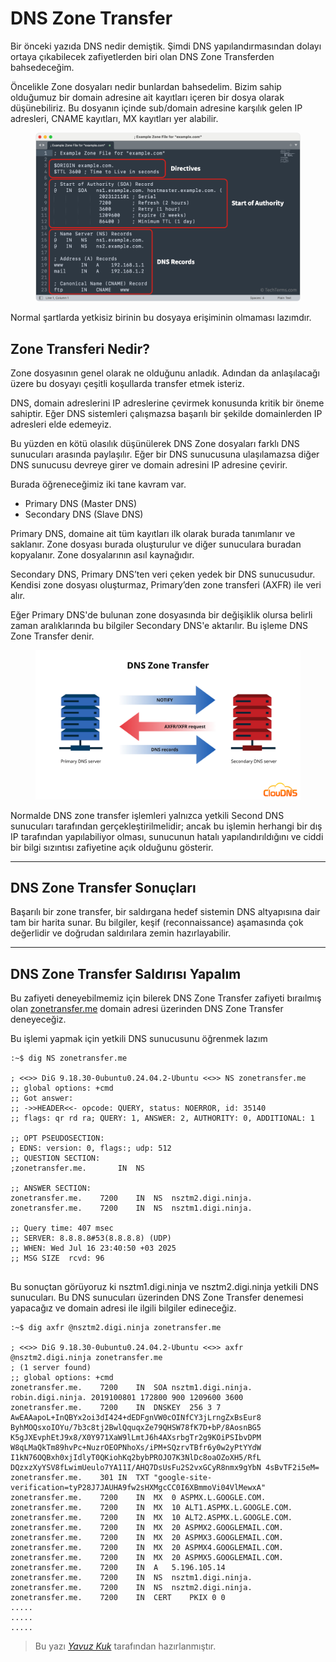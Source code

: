 # DNS Zone Transfer

Bir önceki yazıda DNS nedir demiştik. Şimdi DNS yapılandırmasından dolayı ortaya çıkabilecek zafiyetlerden biri olan DNS Zone Transferden bahsedeceğim.

Öncelikle Zone dosyaları nedir bunlardan bahsedelim. Bizim sahip olduğumuz bir domain adresine ait kayıtları içeren bir dosya olarak düşünebiliriz. Bu dosyanın içinde sub/domain adresine karşılık gelen IP adresleri, CNAME kayıtları, MX kayıtları yer alabilir.

<figure>
<img src='../assets/network/dns-zone-transfer/zone-file.png'>
</figure>


Normal şartlarda yetkisiz birinin bu dosyaya erişiminin olmaması lazımdır.


## Zone Transferi Nedir?

Zone dosyasının genel olarak ne olduğunu anladık. Adından da anlaşılacağı üzere bu dosyayı çeşitli koşullarda transfer etmek isteriz. 

DNS, domain adreslerini IP adreslerine çevirmek konusunda kritik bir öneme sahiptir. Eğer DNS sistemleri çalışmazsa başarılı bir şekilde domainlerden IP adresleri elde edemeyiz.

Bu yüzden en kötü olasılık düşünülerek DNS Zone dosyaları farklı DNS sunucuları arasında paylaşılır. Eğer bir DNS sunucusuna ulaşılamazsa diğer DNS sunucusu devreye girer ve domain adresini IP adresine çevirir.

Burada öğreneceğimiz iki tane kavram var.
- Primary DNS (Master DNS)
- Secondary DNS (Slave DNS)

Primary DNS, domaine ait tüm kayıtları ilk olarak burada tanımlanır ve saklanır. Zone dosyası burada oluşturulur ve diğer sunuculara buradan kopyalanır. Zone dosyalarının asıl kaynağıdır. 

Secondary DNS, Primary DNS’ten veri çeken yedek bir DNS sunucusudur. Kendisi zone dosyası oluşturmaz, Primary’den zone transferi (AXFR) ile veri alır.

Eğer Primary DNS'de bulunan zone dosyasında bir değişiklik olursa belirli zaman aralıklarında bu bilgiler Secondary DNS'e aktarılır. Bu işleme DNS Zone Transfer denir.

<figure>
<img src='../assets/network/dns-zone-transfer/DNS-Server-Zone-Transfer.png'>
</figure>


Normalde DNS zone transfer işlemleri yalnızca yetkili Second DNS sunucuları tarafından gerçekleştirilmelidir; ancak bu işlemin herhangi bir dış IP tarafından yapılabiliyor olması, sunucunun hatalı yapılandırıldığını ve ciddi bir bilgi sızıntısı zafiyetine açık olduğunu gösterir.

----------------------------

## DNS Zone Transfer Sonuçları

Başarılı bir zone transfer, bir saldırgana hedef sistemin DNS altyapısına dair tam bir harita sunar. Bu bilgiler, keşif (reconnaissance) aşamasında çok değerlidir ve doğrudan saldırılara zemin hazırlayabilir.

--------------------------

## DNS Zone Transfer Saldırısı Yapalım

Bu zafiyeti deneyebilmemiz için bilerek DNS Zone Transfer zafiyeti bıraılmış olan [zonetransfer.me](https://digi.ninja/projects/zonetransferme.php) domain adresi üzerinden DNS Zone Transfer deneyeceğiz.

Bu işlemi yapmak için yetkili DNS sunucusunu öğrenmek lazım

```
:~$ dig NS zonetransfer.me

; <<>> DiG 9.18.30-0ubuntu0.24.04.2-Ubuntu <<>> NS zonetransfer.me
;; global options: +cmd
;; Got answer:
;; ->>HEADER<<- opcode: QUERY, status: NOERROR, id: 35140
;; flags: qr rd ra; QUERY: 1, ANSWER: 2, AUTHORITY: 0, ADDITIONAL: 1

;; OPT PSEUDOSECTION:
; EDNS: version: 0, flags:; udp: 512
;; QUESTION SECTION:
;zonetransfer.me.		IN	NS

;; ANSWER SECTION:
zonetransfer.me.	7200	IN	NS	nsztm2.digi.ninja.
zonetransfer.me.	7200	IN	NS	nsztm1.digi.ninja.

;; Query time: 407 msec
;; SERVER: 8.8.8.8#53(8.8.8.8) (UDP)
;; WHEN: Wed Jul 16 23:40:50 +03 2025
;; MSG SIZE  rcvd: 96


```

Bu sonuçtan görüyoruz ki nsztm1.digi.ninja ve nsztm2.digi.ninja yetkili DNS sunucuları. Bu DNS sunucuları üzerinden DNS Zone Transfer denemesi yapacağız ve domain adresi ile ilgili bilgiler edineceğiz.

```
:~$ dig axfr @nsztm2.digi.ninja zonetransfer.me

; <<>> DiG 9.18.30-0ubuntu0.24.04.2-Ubuntu <<>> axfr @nsztm2.digi.ninja zonetransfer.me
; (1 server found)
;; global options: +cmd
zonetransfer.me.	7200	IN	SOA	nsztm1.digi.ninja. robin.digi.ninja. 2019100801 172800 900 1209600 3600
zonetransfer.me.	7200	IN	DNSKEY	256 3 7 AwEAAapoL+InQBYx2oi3dI424+dEDFgnVW0cOINfCY3jLrngZxBsEur8 ByhMOQsxoIOYu/7b3c8tj2BwlQquqxZe79QHSW78fK7D+bP/8AosnBG5 K5gJXEvphEtJ9x8/X0Y971XaW9lLmtJ6h4AXsrbgTr2g9KOiPSIbvDPM W8qLMaQkTm89hvPc+NuzrOEOPNhoXs/iPM+SQzrvTBfr6y0w2yPtYYdW I1kN76OQBxh0xjIdlyT0QKiohKq2bybPROJO7K3NlDc8oaOZoXH5/RfL DQzxzXyYSV8fLwimUeulo7YA11I/AHQ7DsUsFu2S2vxGCyR8nmx9gYbN 4sBvTF2i5eM=
zonetransfer.me.	301	IN	TXT	"google-site-verification=tyP28J7JAUHA9fw2sHXMgcCC0I6XBmmoVi04VlMewxA"
zonetransfer.me.	7200	IN	MX	0 ASPMX.L.GOOGLE.COM.
zonetransfer.me.	7200	IN	MX	10 ALT1.ASPMX.L.GOOGLE.COM.
zonetransfer.me.	7200	IN	MX	10 ALT2.ASPMX.L.GOOGLE.COM.
zonetransfer.me.	7200	IN	MX	20 ASPMX2.GOOGLEMAIL.COM.
zonetransfer.me.	7200	IN	MX	20 ASPMX3.GOOGLEMAIL.COM.
zonetransfer.me.	7200	IN	MX	20 ASPMX4.GOOGLEMAIL.COM.
zonetransfer.me.	7200	IN	MX	20 ASPMX5.GOOGLEMAIL.COM.
zonetransfer.me.	7200	IN	A	5.196.105.14
zonetransfer.me.	7200	IN	NS	nsztm1.digi.ninja.
zonetransfer.me.	7200	IN	NS	nsztm2.digi.ninja.
zonetransfer.me.	7200	IN	CERT	PKIX 0 0
.....
.....
.....
```

> Bu yazı [_Yavuz Kuk_](https://www.linkedin.com/in/yavuzkuk/) tarafından hazırlanmıştır.
